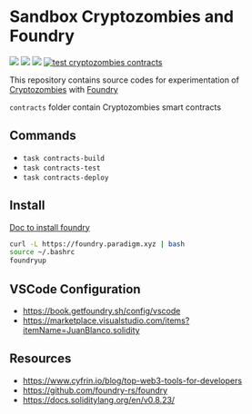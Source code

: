 # Sandbox Cryptozombies and Foundry

<img src="https://img.shields.io/github/languages/top/icyfry/sandbox-cryptozombies-foundry" /> <img src="https://img.shields.io/badge/solidity-0.8.13-005850?style=flat"> <img src="https://img.shields.io/badge/-Ethereum-005850?style=flat&logo=Ethereum">
[![test cryptozombies contracts](https://github.com/icyfry/sandbox-cryptozombies-foundry/actions/workflows/test-cryptozombies-contracts.yml/badge.svg)](https://github.com/icyfry/sandbox-cryptozombies-foundry/actions/workflows/test-cryptozombies-contracts.yml)

This repository contains source codes for experimentation of [Cryptozombies](https://cryptozombies.io/en/) with [Foundry](https://github.com/foundry-rs)

`contracts` folder contain Cryptozombies smart contracts

## Commands

* `task contracts-build`
* `task contracts-test`
* `task contracts-deploy`

## Install

[Doc to install foundry](https://book.getfoundry.sh/getting-started/installation)

```bash
curl -L https://foundry.paradigm.xyz | bash
source ~/.bashrc
foundryup
```

## VSCode Configuration

* https://book.getfoundry.sh/config/vscode
* https://marketplace.visualstudio.com/items?itemName=JuanBlanco.solidity


## Resources

* https://www.cyfrin.io/blog/top-web3-tools-for-developers
* https://github.com/foundry-rs/foundry
* https://docs.soliditylang.org/en/v0.8.23/